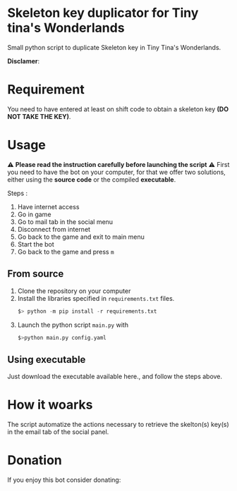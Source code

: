 # Skeleton key duplicator for Tiny tina's Wonderlands
 
Small python script to duplicate Skeleton key in Tiny Tina's Wonderlands.

**Disclamer**:

# Requirement

You need to have entered at least on shift code to obtain a skeleton key **(DO NOT TAKE THE KEY)**.

# Usage

:warning: **Please read the instruction carefully before launching the script** :warning:
First you need to have the bot on your computer, for that we offer two solutions, either using the **source code** or the compiled **executable**. 

Steps : 
 1. Have internet access
 2. Go in game
 3. Go to mail tab in the social menu
 4. Disconnect from internet
 5. Go back to the game and exit to main menu
 6. Start the bot
 7. Go back to the game and press `m`


## From source 
1. Clone the repository on your computer
2. Install the libraries specified in `requirements.txt` files.
    ```python
    $> python -m pip install -r requirements.txt
    ```
3. Launch the python script `main.py` with
    ```python
    $>python main.py config.yaml
    ```

## Using executable

Just download the executable available here., and follow the steps above.


# How it woarks

The script automatize the actions necessary to retrieve the skelton(s) key(s) in the email tab of the social panel.

# Donation

If you enjoy this bot consider donating: 
